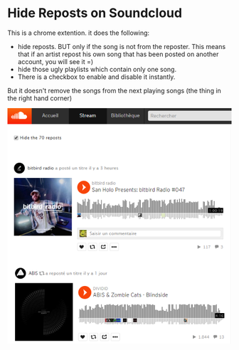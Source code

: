# Hide Reposts on Soundcloud
This is a chrome extention. it does the following:

- hide reposts. BUT only if the song is not from the reposter. This means that if an artist repost his own song that has been posted on another account, you will see it =)
- hide those ugly playlists which contain only one song. 
- There is a checkbox to enable and disable it instantly.

But it doesn't remove the songs from the next playing songs (the thing in the right hand corner)

![Screenshot](ReadMe/screenshot.png)
